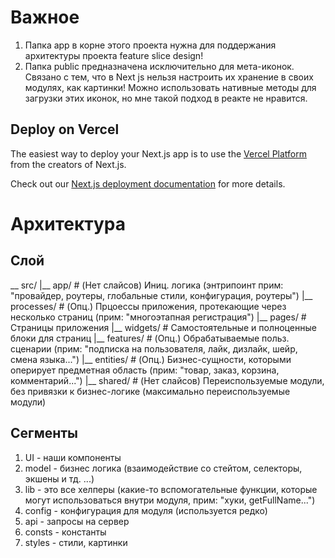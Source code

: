 # Важное
1) Папка app в корне этого проекта нужна для поддержания архитектуры проекта feature slice design!
2) Папка public предназначена исключительно для мета-иконок. Связано с тем, что в Next js нельзя настроить их хранение в своих модулях, как картинки! Можно использовать нативные методы для загрузки этих иконок, но мне такой подход в реакте не нравится.

## Deploy on Vercel

The easiest way to deploy your Next.js app is to use the [Vercel Platform](https://vercel.com/new?utm_medium=default-template&filter=next.js&utm_source=create-next-app&utm_campaign=create-next-app-readme) from the creators of Next.js.

Check out our [Next.js deployment documentation](https://nextjs.org/docs/deployment) for more details.

# Архитектура

## Слой
\__ src/
    |__ app/        # (Нет слайсов) Иниц. логика (энтрипоинт прим: "провайдер, роутеры, глобальные стили, конфигурация, роутеры")
    |__ processes/  # (Опц.) Прцоессы приложения, протекающие через несколько страниц (прим: "многоэтапная регистрация")
    |__ pages/      # Страницы приложения
    |__ widgets/     # Самостоятельные и полноценные блоки для страниц
    |__ features/   # (Опц.) Обрабатываемые польз. сценарии (прим: "подписка на пользователя, лайк, дизлайк, шейр, смена языка...")
    |__ entities/   # (Опц.) Бизнес-сущности, которыми оперирует предметная область (прим: "товар, заказ, корзина, комментарий...")
    |__ shared/     # (Нет слайсов) Переиспользуемые модули, без привязки к бизнес-логике (максимально переиспользуемые модули)

## Сегменты
1) UI - наши компоненты
2) model - бизнес логика (взаимодействие со стейтом, селекторы, экшены и тд. ...)
3) lib - это все хелперы (какие-то вспомогательные функции, которые могут использоваться внутри модуля, прим: "хуки, getFullName...")
4) config - конфигурация для модуля (используется редко)
5) api - запросы на сервер
6) consts - константы
7) styles - стили, картинки